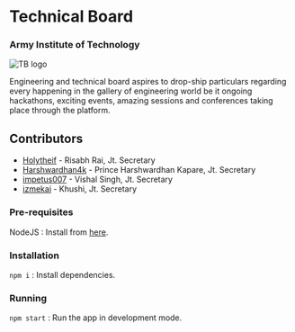 # Technical Board 
### Army Institute of Technology
![TB logo](https://user-images.githubusercontent.com/76542531/152924317-a300b0f3-b844-48ec-88bf-27aaab91a80d.svg)

Engineering and technical board aspires to drop-ship particulars regarding every happening in the gallery of engineering world be it ongoing hackathons, exciting events, amazing sessions and conferences taking place through the platform.

##  Contributors
- [Holytheif](https://github.com/Holytheif) - Risabh Rai, Jt. Secretary
- [Harshwardhan4k](https://github.com/Harshwardhan4k) - Prince Harshwardhan Kapare, Jt. Secretary
- [impetus007](https://github.com/impetus007) - Vishal Singh, Jt. Secretary
- [izmekai](https://github.com/izmekai) - Khushi, Jt. Secretary


### Pre-requisites
NodeJS : Install from [here](https://nodejs.org/en/).
### Installation
```npm i``` : Install dependencies.
### Running
```npm start``` : Run the app in development mode.
